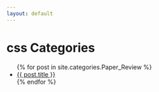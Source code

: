```yaml
---
layout: default
---
```


# css Categories

<ul>
  {% for post in site.categories.Paper_Review %}
  <li><a href="{{ post.url }}">{{ post.title }}</a></li>
  {% endfor %}
</ul>
